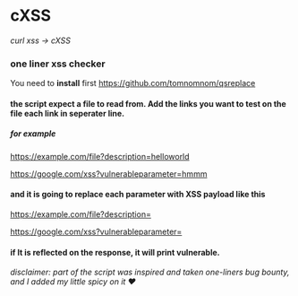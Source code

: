 # cXSS
*curl xss -> cXSS*
### one liner xss checker

You need to **install** first
https://github.com/tomnomnom/qsreplace

#### the script expect a file to read from. Add the links you want to test on the file each link in seperater line.
##### for example

https://example.com/file?description=helloworld

https://google.com/xss?vulnerableparameter=hmmm


#### and it is going to replace each parameter with XSS payload like this 

https://example.com/file?description=<script>alert('xss')</script>

https://google.com/xss?vulnerableparameter=<script>alert('xss')</script>

#### if It is reflected on the response, it will print vulnerable.

*disclaimer: part of the script was inspired and taken one-liners bug bounty, and I added my little spicy on it ❤*

